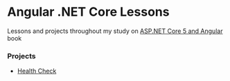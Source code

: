 # Angular .NET Core Lessons

Lessons and projects throughout my study on [ASP.NET Core 5 and Angular](https://www.packtpub.com/product/asp-net-core-5-and-angular-fourth-edition/9781800560338) book

### Projects

- [Health Check](Projects/HealthCheck)
